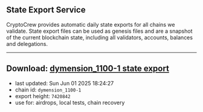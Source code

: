 ## State Export Service
CryptoCrew provides automatic daily state exports for all chains we validate. State export files can be used as genesis files and are a snapshot of the current blockchain state, including all validators, accounts, balances and delegations.

---
**Download: [dymension_1100-1 state export](https://dl-eu2.ccvalidators.com/SERVICE/dymension/dymension_1100-1_export_7420842.json)**
---

- last updated: Sun Jun 01 2025 18:24:27
- chain id: `dymension_1100-1`
- export height: `7420842`
- use for: airdrops, local tests, chain recovery
